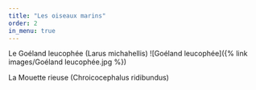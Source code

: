 ```yaml
---
title: "Les oiseaux marins"
order: 2
in_menu: true
---
```

Le Goéland leucophée (Larus michahellis)
 ![Goéland leucophée]({% link images/Goéland leucophée.jpg %}) 

La Mouette rieuse (Chroicocephalus ridibundus) 